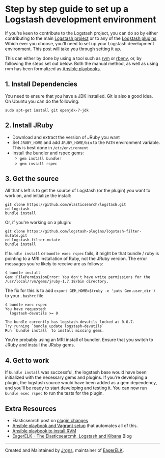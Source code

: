 # Step by step guide to set up a Logstash development environment

If you're keen to contribute to the Logstash project, you can do so by either contributing to the main [Logstash project][1] or to any of the [Logstash plugins][2]. Which ever you choose, you'll need to set up your Logstash development environment. This post will take you through setting it up.<!-- more -->

This can either by done by using a tool such as [rvm][4] or [rbenv][5], or, by following the steps set out below.  Both the manual method, as well as using rvm has been formalized as [Ansible playbooks][3].

## 1. Install Dependencies

You need to ensure that you have a JDK installed. Git is also a good idea. On Ubuntu you can do the following:

~~~
sudo apt-get install git openjdk-7-jdk
~~~

## 2. Install JRuby

* Download and extract the version of JRuby you want
* Set `JRUBY_HOME` and add `JRUBY_HOME/bin` to the `PATH` environment variable. This is best done in `/etc/environment`
* Install the bundler and rspec gems:
    * `gem install bundler`
    * `gem install rspec`

## 3. Get the source

All that's left is to get the source of Logstash (or the plugin) you want to work on, and initialize the install:

~~~
git clone https://github.com/elasticsearch/logstash.git
cd logstash
bundle install
~~~

Or, if you're working on a plugin:

~~~
git clone https://github.com/logstash-plugins/logstash-filter-mutate.git
cd logstash-filter-mutate
bundle install
~~~

If `bundle install` or `bundle exec rspec` fails, it might be that bundle / ruby is pointing to a MRI installation of Ruby, not the JRuby version. The error messages you're likely to receive are as follows:

~~~
$ bundle install
Gem::FilePermissionError: You don't have write permissions for the /usr/local/rvm/gems/jruby-1.7.18/bin directory.
~~~

The fix for this is to add `export GEM_HOME=$(ruby -e 'puts Gem.user_dir')` to your `.bashrc` file.

~~~
$ bundle exec rspec
You have requested:
  logstash-devutils >= 0

The bundle currently has logstash-devutils locked at 0.0.7.
Try running `bundle update logstash-devutils`
Run `bundle install` to install missing gems.
~~~

You're probably using an MRI install of bundler. Ensure that you switch to JRuby and install the JRuby gems.

## 4. Get to work

If `bundle install` was successful, the logstash base would have been initialized with the necessary gems and plugins. If you're developing a plugin, the logstash source would have been added as a gem dependency, and you'll be ready to start developing and testing it. You can now run `bundle exec rspec` to run the tests for the plugin.

## Extra Resources

* Elasticsearch post on [plugin changes][6]
* [Ansible playbook and Vagrant setup][3] that automates all of this.
* [Ansible playbook to install RVM][7]
* [EagerELK - The Elasticsearcmh, Logstash and Kibana][8] Blog

--------------------------

Created and Maintained by [Jrgns][9], maintainer of [EagerELK][8].

[1]: https://github.com/elasticsearch/logstash/
[2]: https://github.com/logstash-plugins/
[3]: https://github.com/EagerELK/logstash-development-environment
[4]: https://rvm.io/
[5]: http://rbenv.org/
[6]: http://www.elasticsearch.org/blog/plugin-ecosystem-changes/
[7]: https://github.com/rvm/rvm1-ansible
[8]: http://blog.eagerelk.com/
[9]: http://jrgns.net

